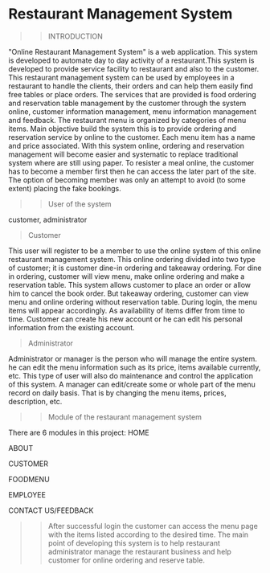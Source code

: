 # Restaurant Management System

>>INTRODUCTION 

"Online Restaurant Management System" is a web application. This system is developed to automate day to day activity of a restaurant.This system is developed to provide service facility to restaurant and also to the customer. This restaurant management system can be used by employees in a restaurant to handle the clients, their orders and can help them easily find free tables or place orders. The services that are provided is food ordering and reservation table management by the customer through the system online, customer information management, menu information management and feedback. The restaurant menu is organized by categories of menu items. Main objective build the system this is to provide ordering and reservation service by online to the customer. Each menu item has a name and price associated. With this system online, ordering and reservation management will become easier and systematic to replace traditional system where are still using paper. To resister a meal online, the customer has to become a member first then he can access the later part of the site. The option of becoming member was only an attempt to avoid (to some extent) placing the fake bookings.

>>User of the system

customer, administrator

  >Customer


This user will register to be a member to use the online system of this online restaurant management system. This online ordering divided into two type of customer; it is customer dine-in ordering and takeaway ordering. For dine in ordering, customer will view menu, make online ordering and make a reservation table. This system allows customer to place an order or allow him to cancel the book order.  But takeaway ordering, customer can view menu and online ordering without reservation table. During login, the menu items will appear accordingly. As availability of items differ from time to time. Customer can create his new account or he can edit his personal information from the existing account.

  >Administrator 

Administrator or manager is the person who will manage the entire system. he can edit the menu information such as its price, items available currently, etc. This type of user will also do maintenance and control the application of this system.  A manager can edit/create some or whole part of the menu record on daily basis. That is by changing the menu items, prices, description, etc.

>>Module of the restaurant management system

There are 6 modules in this project:
HOME

ABOUT

CUSTOMER

FOODMENU

EMPLOYEE

CONTACT US/FEEDBACK

>>After successful login the customer can access the menu page with the items listed according to the desired time. The main point of developing this system is to help restaurant administrator manage the restaurant business and help customer for online ordering and reserve table.
